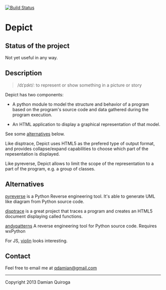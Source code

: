 [![Build Status](https://travis-ci.org/qdamian/depict.png?branch=master)](https://travis-ci.org/qdamian/depict)

Depict
======

Status of the project
---------------------

Not yet useful in any way.

Description
-----------

> /dɪˈpɪkt/: to represent or show something in a picture or story

Depict has two components:

* A python module to model the structure and behavior of a program based on the program's source code and data gathered during the program execution.

* An HTML application to display a graphical representation of that model.

See some [alternatives](https://github.com/qdamian/depict#alternatives) below.

Like disptrace, Depict uses HTML5 as the prefered type of output format, and provides collapse/expand capabilities to choose which part of the repesentation is displayed.

Like pyreverse, Depict allows to limit the scope of the representation to a part of the program, e.g. a group of classes.

Alternatives
------------

[pyreverse][pyreverse] is a Python Reverse engineering tool. It's able to generate UML like diagram from Python source code.

[disptrace][disptrace] is a great project that traces a program and creates an HTML5 document displaying called functions.

[andypatterns][andypatterns] A reverse engineering tool for Python source code. Requires wxPython

For JS, [violin] looks interesting.

[pyreverse]: http://www.logilab.org/2560 "pyreverse"
[disptrace]: https://github.com/atsuoishimoto/disptrace "disptrace"
[andypatterns]: http://www.andypatterns.com/index.php/products/pynsource/ "andypatterns"
[violin]: http://latentflip.com/hacks/violin/ "violin"

Contact
-------

Feel free to email me at qdamian@gmail.com

---

Copyright 2013 Damian Quiroga
